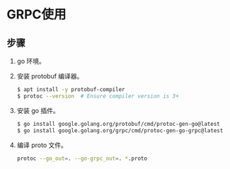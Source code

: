 # GRPC使用

## 步骤

1. go 环境。

2. 安装 protobuf 编译器。

   ```bash
   $ apt install -y protobuf-compiler
   $ protoc --version  # Ensure compiler version is 3+
   ```

3. 安装 go 插件。

   ```bash
   $ go install google.golang.org/protobuf/cmd/protoc-gen-go@latest
   $ go install google.golang.org/grpc/cmd/protoc-gen-go-grpc@latest
   ```

4. 编译 proto 文件。

   ```bash
   protoc --go_out=. --go-grpc_out=. *.proto
   ```

   
